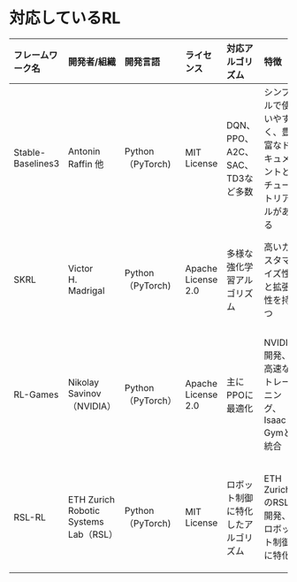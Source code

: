 # 対応しているRL

| フレームワーク名 | 開発者/組織 | 開発言語 | ライセンス | 対応アルゴリズム | 特徴 | 主な用途 |
|:--|:--|:--|:--|:--|:--|:--|
|Stable-Baselines3 | Antonin Raffin 他 | Python<br>（PyTorch) | MIT License | DQN、PPO、A2C、SAC、TD3など多数|シンプルで使いやすく、豊富なドキュメントとチュートリアルがある|研究・学習、汎用的なRLタスク|
|SKRL|Victor<br> H. Madrigal|Python<br>（PyTorch) |Apache License 2.0|多様な強化学習アルゴリズム |高いカスタマイズ性と拡張性を持つ|研究者向け、高度なRL開発|
|RL-Games|Nikolay Savinov<br>（NVIDIA）|Python<br>（PyTorch）|Apache License 2.0|主にPPOに最適化| NVIDIA開発、高速なトレーニング、Isaac Gymと統合|高性能なシミュレーション、ロボティクス|
|RSL-RL|ETH Zurich<br>Robotic Systems Lab（RSL）|Python<br>（PyTorch) |MIT License|ロボット制御に特化したアルゴリズム|ETH ZurichのRSL開発、ロボット制御に特化 |ロボティクス、リアルタイム制御|